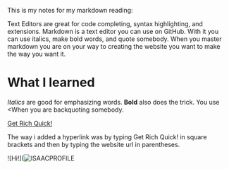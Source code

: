 This is my notes for my markdown reading:

Text Editors are great for code completing, syntax highlighting, and extensions.
Markdown is a text editor you can use on GitHub. With it you can use italics, make bold words, and quote somebody.
When you master markdown you are on your way to creating the website you want to make the way you want it.


# What I learned
*Italics* are good for emphasizing words. 
**Bold** also does the trick. You use <When you are backquoting somebody.

[Get Rich Quick!](https://dogecoin.com)
                                            
The way i added a hyperlink was by typing Get Rich Quick! in square brackets and then by typing the website url in parentheses.
                                            
![Hi!](![ISAACPROFILE](https://user-images.githubusercontent.com/85126395/131450767-34e3cba0-5e6e-47d3-926b-5b682119da8e.jpg)    
